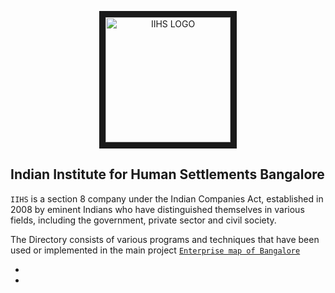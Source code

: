 <p align="center">
<a href="http://iihs.co.in/" target="_blank">
        <img src="https://scontent.fblr2-1.fna.fbcdn.net/v/t1.0-9/23032454_1830219147007896_1806916759773118613_n.jpg?_nc_cat=110&_nc_oc=AQlIf8adiHXbxnuPNX_OlQptuPXR1f2eDpLZcS3DuA607MgYotJRqh1GcjUEAPX6fN4&_nc_ht=scontent.fblr2-1.fna&oh=c7f63c0b0099a7b2dfb06011d9b082a6&oe=5DAE5BD6" 
alt="IIHS LOGO" width="200" height="200" border="10" align="center"/></a>
</p>

## Indian Institute for Human Settlements Bangalore
`IIHS` is a section 8 company under the Indian Companies Act, established in 2008 by eminent Indians who have distinguished themselves in various fields, including the government, private sector and civil society. 

The Directory consists of various programs and techniques that have been used or implemented in the main project [`Enterprise map of Bangalore`](https://www.peak-urban.org/project/mapping-bangalores-industrial-transformation)

-
- 
